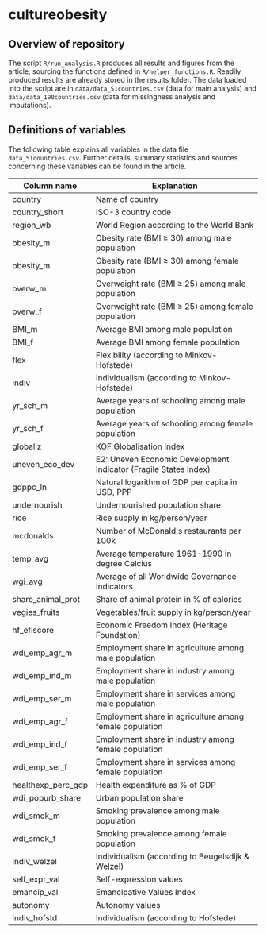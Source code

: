 # cultureobesity

## Overview of repository

The script `R/run_analysis.R` produces all results and figures from the article, sourcing the functions defined in `R/helper_functions.R`. Readily produced results are already stored in the results folder. The data loaded into the script are in `data/data_51countries.csv` (data for main analysis) and `data/data_190countries.csv` (data for missingness analysis and imputations).

## Definitions of variables

The following table explains all variables in the data file `data_51countries.csv`. Further details, summary statistics and sources concerning these variables can be found in the article.

| Column name                 | Explanation                                               
|-----------------------------|-----------------------------------------------------------
| country                     | Name of country     
| country_short               | ISO-3 country code     
| region_wb                   | World Region according to the World Bank  
| obesity_m                   | Obesity rate (BMI &#x2265; 30) among male population
| obesity_m                   | Obesity rate (BMI &#x2265; 30) among female population                                
| overw_m                     | Overweight rate (BMI &#x2265; 25) among male population                                
| overw_f                     | Overweight rate (BMI &#x2265; 25) among female population      
| BMI_m                       | Average BMI among male population
| BMI_f                       | Average BMI among female population
| flex                        | Flexibility (according to Minkov-Hofstede)
| indiv                       | Individualism (according to Minkov-Hofstede)
| yr_sch_m                    | Average years of schooling among male population
| yr_sch_f                    | Average years of schooling among female population
| globaliz                    | KOF Globalisation Index
| uneven_eco_dev              | E2: Uneven Economic Development Indicator (Fragile States Index)
| gdppc_ln                    | Natural logarithm of GDP per capita in USD, PPP
| undernourish                | Undernourished population share
| rice                        | Rice supply in kg/person/year
| mcdonalds                   | Number of McDonald's restaurants per 100k
| temp_avg                    | Average temperature 1961-1990 in degree Celcius
| wgi_avg                     | Average of all Worldwide Governance Indicators
| share_animal_prot           | Share of animal protein in % of calories
| vegies_fruits               | Vegetables/fruit supply in kg/person/year
| hf_efiscore                 | Economic Freedom Index (Heritage Foundation)
| wdi_emp_agr_m               | Employment share in agriculture among male population
| wdi_emp_ind_m               | Employment share in industry among male population
| wdi_emp_ser_m               | Employment share in services among male population
| wdi_emp_agr_f               | Employment share in agriculture among female population
| wdi_emp_ind_f               | Employment share in industry among female population
| wdi_emp_ser_f               | Employment share in services among female population
| healthexp_perc_gdp          | Health expenditure as % of GDP
| wdi_popurb_share            | Urban population share
| wdi_smok_m                  | Smoking prevalence among male population
| wdi_smok_f                  | Smoking prevalence among female population
| indiv_welzel                | Individualism (according to Beugelsdijk & Welzel)
| self_expr_val               | Self-expression values
| emancip_val                 | Emancipative Values Index
| autonomy                    | Autonomy values
| indiv_hofstd                | Individualism (according to Hofstede)
